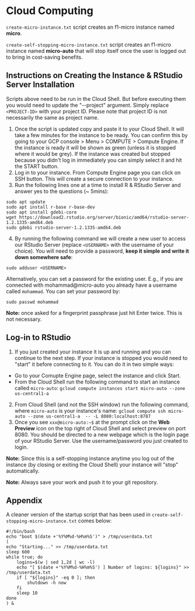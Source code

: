 # Cloud Computing

`create-micro-instance.txt` script creates an f1-micro instance named **micro**.

`create-self-stopping-micro-instance.txt` script creates an f1-micro instance named **micro-auto** that will stop itself once the user is logged out to bring in cost-saving benefits.

## Instructions on Creating the Instance & RStudio Server Installation

Scripts above need to be run in the Cloud Shell. But before executing them you would need to update the "--project" argument. Simply replace `<PROJECT-ID>` with your project ID. Please note that project ID is not necessarily the same as project name.

1. Once the script is updated copy and paste it to your Cloud Shell. It will take a few minutes for the instance to be ready. You can confirm this by going to your GCP console > Menu > COMPUTE > Compute Engine. If the instance is ready it will be shown as green (unless it is stopped where it would be grey). If the instance was created but stopped because you didn't log in immediately you can simply select it and hit the START button.
2. Log in to your instance. From Compute Engine page you can click on SSH button. This will create a secure connection to your instance.
3. Run the following lines one at a time to install R & RStudio Server and answer yes to the questions (~ 5mins):
```
sudo apt update
sudo apt install r-base r-base-dev
sudo apt install gdebi-core
wget https://download2.rstudio.org/server/bionic/amd64/rstudio-server-1.2.1335-amd64.deb
sudo gdebi rstudio-server-1.2.1335-amd64.deb
```
4. By running the following command we will create a new user to access our RStudio Server (replace `<USERNAME>` with the username of your choice). You will need to provide a password, **keep it simple and write it down somewhere safe**:
```
sudo adduser <USERNAME>
```

Alternatively, you can set a password for the existing user. E.g., if you are connected with mohammad@micro-auto you already have a username called `mohammad`. You can set your password by:

`sudo passwd mohammad`

**Note:** once asked for a fingerprint passphrase just hit Enter twice. This is not necessary.

## Log-in to RStudio
1. If you just created your instance it is up and running and you can continue to the next step. If your instance is stopped you would need to "start" it before connecting to it. You can do it in two simple ways:
  * Go to your Comupte Engine page, select the instance and click Start.
  * From the Cloud Shell run the following command to start an instance called `micro-auto`:
`gcloud compute instances start micro-auto --zone us-central1-a`
2. From Cloud Shell (and not the SSH window) run the following command, where `micro-auto` is your instance's name:
`gcloud compute ssh micro-auto --zone us-central1-a  -- -L 8080:localhost:8787`
3. Once you see `xxx@micro-auto:~$` at the prompt click on the **Web Preview** icon on the top right of Cloud Shell and select preview on port 8080. You should be directed to a new webpage which is the login page of your RStudio Server. Use the username/password you just created to login.

**Note:** Since this is a self-stopping instance anytime you log out of the instance (by closing or exiting the Cloud Shell) your instance will "stop" automatically.

**Note:** Always save your work and push it to your git repository.

## Appendix
A cleaner version of the startup script that has been used in `create-self-stopping-micro-instance.txt` comes below:

```
#!/bin/bash
echo "boot $(date +'%Y%M%d-%H%m%S')" > /tmp/userdata.txt
(
echo "Starting..." >> /tmp/userdata.txt
sleep 600
while true; do
    logins=$(w | sed 1,2d | wc -l)
    echo "[ $(date +'%Y%M%d-%H%m%S') ] Number of logins: ${logins}" >> /tmp/userdata.txt   
    if [ "${logins}" -eq 0 ]; then
        shutdown -h now
    fi
    sleep 10
done
) &
```
